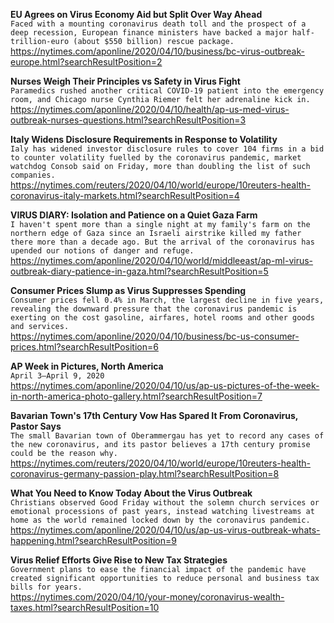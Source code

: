 **EU Agrees on Virus Economy Aid but Split Over Way Ahead**\
`Faced with a mounting coronavirus death toll and the prospect of a deep recession, European finance ministers have backed a major half-trillion-euro (about $550 billion) rescue package.`\
https://nytimes.com/aponline/2020/04/10/business/bc-virus-outbreak-europe.html?searchResultPosition=2

**Nurses Weigh Their Principles vs Safety in Virus Fight**\
`Paramedics rushed another critical COVID-19 patient into the emergency room, and Chicago nurse Cynthia Riemer felt her adrenaline kick in. `\
https://nytimes.com/aponline/2020/04/10/health/ap-us-med-virus-outbreak-nurses-questions.html?searchResultPosition=3

**Italy Widens Disclosure Requirements in Response to Volatility**\
`Ialy has widened investor disclosure rules to cover 104 firms in a bid to counter volatility fuelled by the coronavirus pandemic, market watchdog Consob said on Friday, more than doubling the list of such companies.`\
https://nytimes.com/reuters/2020/04/10/world/europe/10reuters-health-coronavirus-italy-markets.html?searchResultPosition=4

**VIRUS DIARY: Isolation and Patience on a Quiet Gaza Farm**\
`I haven't spent more than a single night at my family's farm on the northern edge of Gaza since an Israeli airstrike killed my father there more than a decade ago. But the arrival of the coronavirus has upended our notions of danger and refuge.`\
https://nytimes.com/aponline/2020/04/10/world/middleeast/ap-ml-virus-outbreak-diary-patience-in-gaza.html?searchResultPosition=5

**Consumer Prices Slump as Virus Suppresses Spending**\
`Consumer prices fell 0.4% in March, the largest decline in five years, revealing the downward pressure that the coronavirus pandemic is exerting on the cost gasoline, airfares, hotel rooms and other goods and services. `\
https://nytimes.com/aponline/2020/04/10/business/bc-us-consumer-prices.html?searchResultPosition=6

**AP Week in Pictures, North America**\
`April 3–April 9, 2020`\
https://nytimes.com/aponline/2020/04/10/us/ap-us-pictures-of-the-week-in-north-america-photo-gallery.html?searchResultPosition=7

**Bavarian Town's 17th Century Vow Has Spared It From Coronavirus, Pastor Says**\
`The small Bavarian town of Oberammergau has yet to record any cases of the new coronavirus, and its pastor believes a 17th century promise could be the reason why.`\
https://nytimes.com/reuters/2020/04/10/world/europe/10reuters-health-coronavirus-germany-passion-play.html?searchResultPosition=8

**What You Need to Know Today About the Virus Outbreak**\
`Christians observed Good Friday without the solemn church services or emotional processions of past years, instead watching livestreams at home as the world remained locked down by the coronavirus pandemic.`\
https://nytimes.com/aponline/2020/04/10/us/ap-us-virus-outbreak-whats-happening.html?searchResultPosition=9

**Virus Relief Efforts Give Rise to New Tax Strategies**\
`Government plans to ease the financial impact of the pandemic have created significant opportunities to reduce personal and business tax bills for years.`\
https://nytimes.com/2020/04/10/your-money/coronavirus-wealth-taxes.html?searchResultPosition=10

